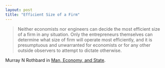 ```yaml
---
layout: post
title: "Efficient Size of a Firm"
---
```

> Neither economists nor engineers can decide the most efficient size of a firm in any situation. Only the entrepreneurs themselves can determine what size of firm will operate most efficiently, and it is presumptuous and unwarranted for economists or for any other outside observers to attempt to dictate otherwise.

Murray N Rothbard in [Man, Economy, and State](https://jeffersonamericas.org/wp-content/uploads/2020/07/Roth3.pdf).
